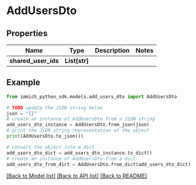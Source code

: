 # AddUsersDto


## Properties

Name | Type | Description | Notes
------------ | ------------- | ------------- | -------------
**shared_user_ids** | **List[str]** |  | 

## Example

```python
from immich_python_sdk.models.add_users_dto import AddUsersDto

# TODO update the JSON string below
json = "{}"
# create an instance of AddUsersDto from a JSON string
add_users_dto_instance = AddUsersDto.from_json(json)
# print the JSON string representation of the object
print(AddUsersDto.to_json())

# convert the object into a dict
add_users_dto_dict = add_users_dto_instance.to_dict()
# create an instance of AddUsersDto from a dict
add_users_dto_from_dict = AddUsersDto.from_dict(add_users_dto_dict)
```
[[Back to Model list]](../README.md#documentation-for-models) [[Back to API list]](../README.md#documentation-for-api-endpoints) [[Back to README]](../README.md)


